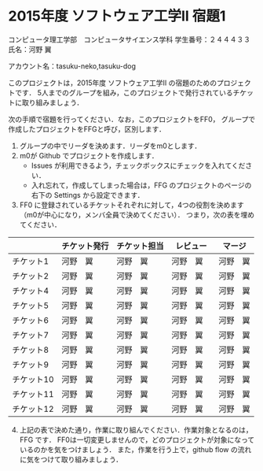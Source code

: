 
# 2015年度 ソフトウェア工学II 宿題1


コンピュータ理工学部　コンピュータサイエンス学科
学生番号：２４４４３３　氏名：河野 翼

アカウント名：tasuku-neko,tasuku-dog



このプロジェクトは，2015年度 ソフトウェア工学II の宿題のためのプロジェクトです．
5人までのグループを組み，このプロジェクトで発行されているチケットに取り組みましょう．

次の手順で宿題を行ってください．なお，このプロジェクトをFF0，
グループで作成したプロジェクトをFFGと呼び，区別します．

1. グループの中でリーダを決めます．リーダをm0とします．
2. m0が Github でプロジェクトを作成します．
     * Issues が利用できるよう，チェックボックスにチェックを入れてください．
     * 入れ忘れて，作成してしまった場合は，FFG のプロジェクトのページの右下の Settings から設定できます．
3. FF0 に登録されているチケットそれぞれに対して，4つの役割を決めます（m0が中心になり，メンバ全員で決めてください）．
   つまり，次の表を埋めてください．

|          | チケット発行 | チケット担当 | レビュー　| マージ |
|----------|------------|-------------|---------|--------|
| チケット1 | 河野　翼 | 河野　翼|河野　翼 | 河野　翼|
| チケット2 | 河野　翼| 河野　翼| 河野　翼| 河野　翼|
| チケット4 | 河野　翼| 河野　翼| 河野　翼| 河野　翼|
| チケット5 | 河野　翼| 河野　翼| 河野　翼| 河野　翼|
| チケット6 | 河野　翼| 河野　翼| 河野　翼| 河野　翼|
| チケット7 | 河野　翼| 河野　翼| 河野　翼| 河野　翼|
| チケット8 | 河野　翼| 河野　翼| 河野　翼| 河野　翼|
| チケット9 | 河野　翼| 河野　翼| 河野　翼| 河野　翼|
| チケット10 | 河野　翼| 河野　翼| 河野　翼| 河野　翼|
| チケット11 | 河野　翼| 河野　翼| 河野　翼| 河野　翼|
| チケット12 | 河野　翼| 河野　翼| 河野　翼| 河野　翼|



4. 上記の表で決めた通り，作業に取り組んでください．作業対象となるのは，FFG です．
   FF0は一切変更しませんので，どのプロジェクトが対象になっているのかを気をつけましょう．
   また，作業を行う上で，github flow の流れに気をつけて取り組みましょう．
